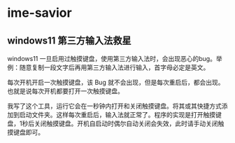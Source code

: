 # ime-savior
## windows11 第三方输入法救星

windows11 一旦启用过触摸键盘，使用第三方输入法时，会出现恶心的bug。举例：随意复制一段文字后再用第三方输入法进行输入，首字母必定是英文。

每次开机开启一次触摸键盘，该 Bug 就不会出现，但是每次重启后，都会出现。也就是说每次开机都要打开一次触摸键盘。

我写了这个工具，运行它会在一秒钟内打开和关闭触摸键盘。将其或其快捷方式添加到启动文件夹。这样每次重启后，输入法就正常了。程序的实现是打开触摸键盘，1秒后关闭触摸键盘。开机自启动时偶尔自动关闭会失效，此时请手动关闭触摸键盘即可。